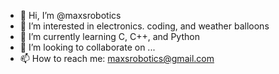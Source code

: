 - 👋 Hi, I’m @maxsrobotics
- 👀 I’m interested in electronics. coding, and weather balloons
- 🌱 I’m currently learning C, C++, and Python
- 💞️ I’m looking to collaborate on ...
- 📫 How to reach me: maxsrobotics@gmail.com

<!---
maxsrobotics/maxsrobotics is a ✨ special ✨ repository because its `README.md` (this file) appears on your GitHub profile.
You can click the Preview link to take a look at your changes.
--->
